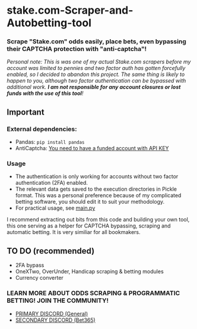 # stake.com-Scraper-and-Autobetting-tool

### Scrape "Stake.com" odds easily, place bets, even bypassing their CAPTCHA protection with "anti-captcha"!

*Personal note: This is was one of my actual Stake.com scrapers before my account was limited to pennies and two factor auth has gotten forcefully enabled, so I decided to abandon this project. The same thing is likely to happen to you, although two factor authentication can be bypassed with additional work. **I am not responsible for any account closures or lost funds with the use of this tool**!*

## Important
### External dependencies:
- Pandas: `pip install pandas`
- AntiCaptcha: [You need to have a funded account with API KEY](https://anti-captcha.com/)

### Usage
- The authentication is only working for accounts without two factor authentication (2FA) enabled.
- The relevant data gets saved to the execution directories in Pickle format. This was a personal preference because of my complicated betting software, you should edit it to suit your methodology.
- For practical usage, see [main.py](https://github.com/matthews-g/stake.com-Scraper-and-Autobetting-tool/blob/main/main.py)

I recommend extracting out bits from this code and building your own tool, this one serving as a helper for CAPTCHA bypassing, scraping and automatic betting. It is very similiar for all bookmakers. 

## TO DO (recommended)
- 2FA bypass
- OneXTwo, OverUnder, Handicap scraping & betting modules
- Currency converter

### LEARN MORE ABOUT ODDS SCRAPING & PROGRAMMATIC BETTING! JOIN THE COMMUNITY!
- [PRIMARY DISCORD (General)](https://discord.gg/NsSRzJk)
- [SECONDARY DISCORD (Bet365)](https://discord.gg/MjFr2HvUtK)


